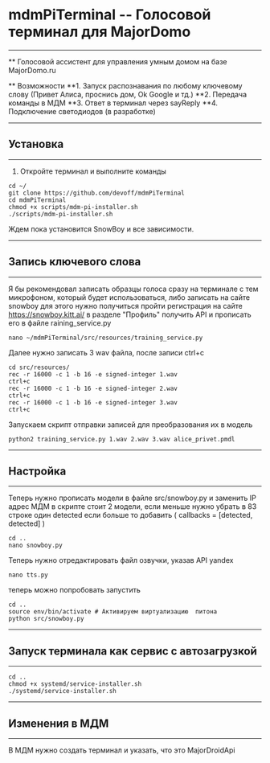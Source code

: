 # mdmPiTerminal -- Голосовой терминал для MajorDomo
*******************************************************************************************************************************
** Голосовой ассистент для управления умным домом на базе MajorDomo.ru 

** Возможности 
**1. Запуск распознавания по любому ключевому слову (Привет Алиса, проснись дом, Ok Google и тд.)
**2. Передача команды в МДМ
**3. Ответ в терминал через sayReply
**4. Подключение светодиодов (в разработке) 

*************************************************
## **Установка** 
*************************************************
1. Откройте терминал и выполните команды
```
cd ~/
git clone https://github.com/devoff/mdmPiTerminal
cd mdmPiTerminal
chmod +x scripts/mdm-pi-installer.sh
./scripts/mdm-pi-installer.sh
```
Ждем пока установится SnowBoy и все зависимости. 

*************************************************
## **Запись ключевого слова** 
*************************************************

Я бы рекомендовал записать образцы голоса сразу на терминале с тем микрофоном, который будет использоваться, либо записать на сайте snowboy
для этого нужно получиться пройти регистрация на сайте https://snowboy.kitt.ai/ в разделе "Профиль" получить API и прописать его в файле raining_service.py 

```
nano ~/mdmPiTerminal/src/resources/training_service.py
```

Далее нужно записать 3 wav файла, после записи ctrl+c 

```
cd src/resources/
rec -r 16000 -c 1 -b 16 -e signed-integer 1.wav
ctrl+c 
rec -r 16000 -c 1 -b 16 -e signed-integer 2.wav
ctrl+c 
rec -r 16000 -c 1 -b 16 -e signed-integer 3.wav
ctrl+c 
```
Запускаем скрипт отправки записей для преобразования их в модель 
```
python2 training_service.py 1.wav 2.wav 3.wav alice_privet.pmdl 
````

*************************************************
## **Настройка** 
*************************************************

Теперь нужно прописать модели в файле src/snowboy.py и заменить IP адрес МДМ
в скрипте стоит 2 модели, если меньше нужно убрать в 83 строке один  detected если больше то добавить  ( callbacks = [detected, detected] )

```
cd ..
nano snowboy.py
```
Теперь нужно отредактировать файл озвучки, указав API yandex 
```
nano tts.py
```

теперь можно попробовать запустить 
```
cd ..
source env/bin/activate # Активируем виртуализацию  питона
python src/snowboy.py
```

**************************************************
## **Запуск терминала как сервис с автозагрузкой** 
**************************************************

```
cd ..
chmod +x systemd/service-installer.sh
./systemd/service-installer.sh
```
**************************************************
## **Изменения в МДМ**
**************************************************

В МДМ нужно создать терминал и указать,  что это MajorDroidApi
